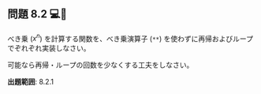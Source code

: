 ## 問題 8.2 💻🧪

べき乗 ($x^n$) を計算する関数を、べき乗演算子 (`**`) を使わずに再帰およびループでぞれぞれ実装しなさい。

可能なら再帰・ループの回数を少なくする工夫をしなさい。

**出題範囲**: 8.2.1
